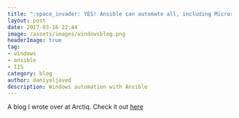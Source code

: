 ```yaml
---
title: ":space_invader: YES! Ansible can automate all, including Microsoft Windows Server"
layout: post
date: 2017-03-16 22:44
image: /assets/images/windowsblog.png
headerImage: true
tag:
- windows
- ansible
- IIS
category: blog
author: daniyaljaved
description: Windows automation with Ansible
---
```


A blog I wrote over at Arctiq. Check it out <a href="https://www.arctiq.ca/our-blog/2017/3/16/ansible-tower-automate-windows-server/">here</a>
